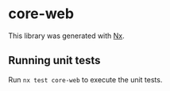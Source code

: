 # core-web

This library was generated with [Nx](https://nx.dev).

## Running unit tests

Run `nx test core-web` to execute the unit tests.

